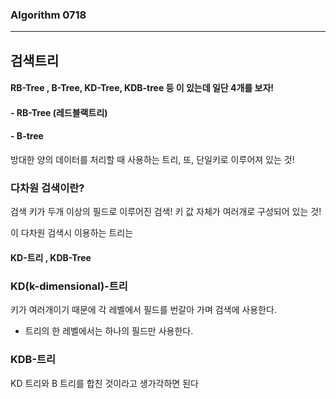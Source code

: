 ### Algorithm 0718

<hr>



## 검색트리

#### RB-Tree  , B-Tree,  KD-Tree, KDB-tree 등 이 있는데 일단 4개를 보자!





#### - RB-Tree (레드블랙트리)

#### - B-tree

방대한 양의 데이터를 처리할 때 사용하는 트리, 또, 단일키로 이루어져 있는 것!



### 다차원 검색이란?

검색 키가 두개 이상의 필드로 이루어진 검색!  키 값 자체가 여러개로 구성되어 있는 것!

이 다차원 검색시 이용하는 트리는 

#### KD-트리  , KDB-Tree



### KD(k-dimensional)-트리

키가 여러개이기 때문에 각 레벨에서 필드를 번갈아 가며 검색에 사용한다. 

- 트리의 한 레벨에서는 하나의 필드만 사용한다.



### KDB-트리

KD 트리와 B 트리를 합친 것이라고 생가각하면 된다